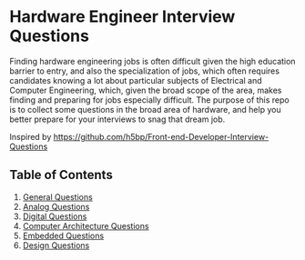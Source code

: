 # Hardware Engineer Interview Questions

Finding hardware engineering jobs is often difficult given the high education barrier to entry, and also the specialization of jobs, which often requires candidates knowing a lot about particular subjects of Electrical and Computer Engineering, which, given the broad scope of the area, makes finding and preparing for jobs especially difficult. The purpose of this repo is to collect some questions in the broad area of hardware, and help you better prepare for your interviews to snag that dream job.

Inspired by https://github.com/h5bp/Front-end-Developer-Interview-Questions

## Table of Contents

  1. [General Questions](questions/general-questions.md)
  2. [Analog Questions](questions/analog-questions.md)
  3. [Digital Questions](questions/digital-questions.md)
  4. [Computer Architecture Questions](questions/computer-architecture-questions.md)
  5. [Embedded Questions](questions/embedded-questions.md)
  6. [Design Questions](questions/design-questions.md)